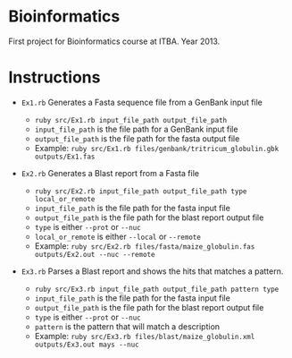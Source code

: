 Bioinformatics
=============

First project for Bioinformatics course at ITBA. Year 2013.

Instructions
============

* `Ex1.rb` Generates a Fasta sequence file from a GenBank input file
  * `ruby src/Ex1.rb input_file_path output_file_path`
  * `input_file_path` is the file path for a GenBank input file
  * `output_file_path` is the file path for the fasta output file
  * Example: `ruby src/Ex1.rb files/genbank/tritricum_globulin.gbk outputs/Ex1.fas`

* `Ex2.rb` Generates a Blast report from a Fasta file
  * `ruby src/Ex2.rb input_file_path output_file_path type local_or_remote`
  * `input_file_path` is the file path for the fasta input file
  * `output_file_path` is the file path for the blast report output file
  * `type` is either `--prot` or `--nuc`
  * `local_or_remote` is either `--local` or `--remote`
  * Example: `ruby src/Ex2.rb files/fasta/maize_globulin.fas outputs/Ex2.out --nuc --remote`

* `Ex3.rb` Parses a Blast report and shows the hits that matches a pattern. 
  * `ruby src/Ex3.rb input_file_path output_file_path pattern type`
  * `input_file_path` is the file path for the fasta input file
  * `output_file_path` is the file path for the blast report output file
  * `type` is either `--prot` or `--nuc`
  * `pattern` is the pattern that will match a description
  * Example: `ruby src/Ex3.rb files/blast/maize_globulin.xml outputs/Ex3.out mays --nuc`


  
